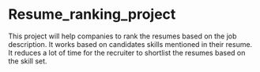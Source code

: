 # Resume_ranking_project
This project will help companies to rank the resumes based on the job description. It works based on candidates skills mentioned in their resume. It reduces a lot of time for the recruiter to shortlist the resumes based on the skill set. 

